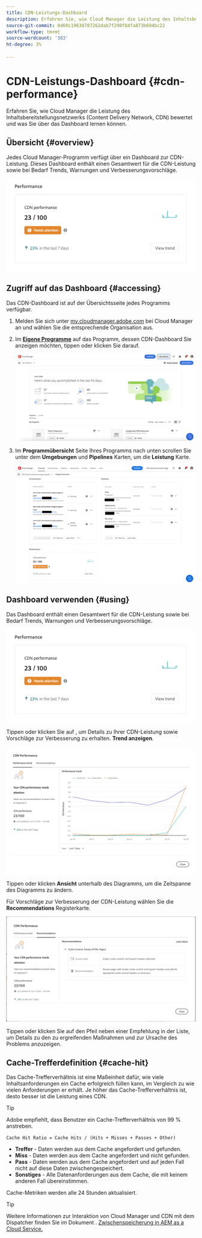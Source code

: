 ```yaml
---
title: CDN-Leistungs-Dashboard
description: Erfahren Sie, wie Cloud Manager die Leistung des Inhaltsbereitstellungsnetzwerks (Content Delivery Network, CDN) bewertet und was Sie über das Dashboard lernen können.
source-git-commit: 0d60c19638707262dab7f290f84fa873b694bc22
workflow-type: tm+mt
source-wordcount: '383'
ht-degree: 3%

---
```



# CDN-Leistungs-Dashboard {#cdn-performance}

Erfahren Sie, wie Cloud Manager die Leistung des Inhaltsbereitstellungsnetzwerks (Content Delivery Network, CDN) bewertet und was Sie über das Dashboard lernen können.

## Übersicht {#overview}

Jedes Cloud Manager-Programm verfügt über ein Dashboard zur CDN-Leistung. Dieses Dashboard enthält einen Gesamtwert für die CDN-Leistung sowie bei Bedarf Trends, Warnungen und Verbesserungsvorschläge.

![CDN-Leistungs-Dashboard](assets/cdn-performance-dashboard.png)

## Zugriff auf das Dashboard {#accessing}

Das CDN-Dashboard ist auf der Übersichtsseite jedes Programms verfügbar.

1. Melden Sie sich unter [my.cloudmanager.adobe.com](https://my.cloudmanager.adobe.com/) bei Cloud Manager an und wählen Sie die entsprechende Organisation aus.

1. Im **[Eigene Programme](/help/implementing/cloud-manager/getting-access-to-aem-in-cloud/editing-programs.md#my-programs)** auf das Programm, dessen CDN-Dashboard Sie anzeigen möchten, tippen oder klicken Sie darauf.

   ![Seite &quot;Meine Programme&quot;](assets/my-programs.png)

1. Im **Programmübersicht** Seite Ihres Programms nach unten scrollen Sie unter dem **Umgebungen** und **Pipelines** Karten, um die **Leistung** Karte.

   ![Leistung](assets/cdn-performance-overview.png)

## Dashboard verwenden {#using}

Das Dashboard enthält einen Gesamtwert für die CDN-Leistung sowie bei Bedarf Trends, Warnungen und Verbesserungsvorschläge.

![CDN-Leistungs-Dashboard](assets/cdn-performance-dashboard.png)

Tippen oder klicken Sie auf , um Details zu Ihrer CDN-Leistung sowie Vorschläge zur Verbesserung zu erhalten. **Trend anzeigen**.

![Performance-Trend](assets/cdn-performance-trend.png)

Tippen oder klicken **Ansicht** unterhalb des Diagramms, um die Zeitspanne des Diagramms zu ändern.

Für Vorschläge zur Verbesserung der CDN-Leistung wählen Sie die **Recommendations** Registerkarte.

![CDN-Empfehlungen](assets/cdn-performance-recommendations.png)

Tippen oder klicken Sie auf den Pfeil neben einer Empfehlung in der Liste, um Details zu den zu ergreifenden Maßnahmen und zur Ursache des Problems anzuzeigen.

## Cache-Trefferdefinition {#cache-hit}

Das Cache-Trefferverhältnis ist eine Maßeinheit dafür, wie viele Inhaltsanforderungen ein Cache erfolgreich füllen kann, im Vergleich zu wie vielen Anforderungen er erhält. Je höher das Cache-Trefferverhältnis ist, desto besser ist die Leistung eines CDN.

>[!TIP]
>
>Adobe empfiehlt, dass Benutzer ein Cache-Trefferverhältnis von 99 % anstreben.

```text
Cache Hit Ratio = Cache Hits / (Hits + Misses + Passes + Other)
```

* **Treffer** - Daten werden aus dem Cache angefordert und gefunden.
* **Miss** - Daten werden aus dem Cache angefordert und nicht gefunden.
* **Pass** - Daten werden aus dem Cache angefordert und auf jeden Fall nicht auf diese Daten zwischengespeichert.
* **Sonstiges** - Alle Datenanforderungen aus dem Cache, die mit keinem anderen Fall übereinstimmen.

Cache-Metriken werden alle 24 Stunden aktualisiert.

>[!TIP]
>
>Weitere Informationen zur Interaktion von Cloud Manager und CDN mit dem Dispatcher finden Sie im Dokument . [Zwischenspeicherung in AEM as a Cloud Service.](/help/implementing/dispatcher/caching.md)
